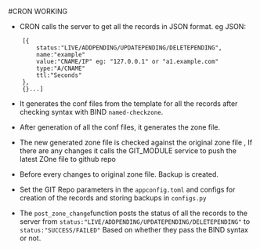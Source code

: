 #CRON WORKING

* CRON calls the server to get all the records in JSON format.
eg JSON:
```
	[{
		status:"LIVE/ADDPENDING/UPDATEPENDING/DELETEPENDING",
		name:"example"
		value:"CNAME/IP" eg: "127.0.0.1" or "a1.example.com"
		type:"A/CNAME"
		ttl:"Seconds"
	},
	{}...]
```

* It generates the conf files from the template for all the records after checking syntax with BIND `named-checkzone`.

* After generation of all the conf files, it generates the zone file.

* The new generated zone file is checked against the original zone file , If there are any changes it calls the GIT_MODULE service to push the latest ZOne file to github repo

* Before every changes to original zone file. Backup is created.

* Set the GIT Repo parameters in the `appconfig.toml` and configs for creation of the records and storing backups in `configs.py`

* The `post_zone_change`function posts the status of all the records to the server from `status:"LIVE/ADDPENDING/UPDATEPENDING/DELETEPENDING"` to `status:"SUCCESS/FAILED"` Based on whether they pass the BIND syntax  or not.
